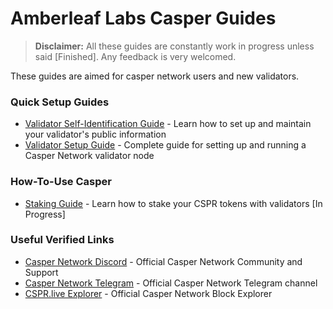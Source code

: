 # Amberleaf Labs Casper Guides

> **Disclaimer:** All these guides are constantly work in progress unless said [Finished].
Any feedback is very welcomed.

These guides are aimed for casper network users and new validators.

### Quick Setup Guides
- [Validator Self-Identification Guide](account-info-guide.md) - Learn how to set up and maintain your validator's public information 
- [Validator Setup Guide](validator-setup-guide.md) - Complete guide for setting up and running a Casper Network validator node

### How-To-Use Casper
- [Staking Guide](staking-guide.md) - Learn how to stake your CSPR tokens with validators [In Progress]

### Useful Verified Links
- [Casper Network Discord](https://discord.gg/caspernetwork) - Official Casper Network Community and Support
- [Casper Network Telegram](https://t.me/casperblockchain) - Official Casper Network Telegram channel
- [CSPR.live Explorer](https://cspr.live/) - Official Casper Network Block Explorer